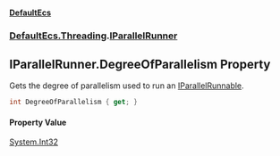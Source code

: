 #### [DefaultEcs](index.md 'index')
### [DefaultEcs.Threading](index.md#DefaultEcs_Threading 'DefaultEcs.Threading').[IParallelRunner](IParallelRunner.md 'DefaultEcs.Threading.IParallelRunner')
## IParallelRunner.DegreeOfParallelism Property
Gets the degree of parallelism used to run an [IParallelRunnable](IParallelRunnable.md 'DefaultEcs.Threading.IParallelRunnable').  
```csharp
int DegreeOfParallelism { get; }
```
#### Property Value
[System.Int32](https://docs.microsoft.com/en-us/dotnet/api/System.Int32 'System.Int32')
